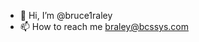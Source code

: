 - 👋 Hi, I’m @bruce1raley
- 📫 How to reach me braley@bcssys.com

<!---
bruce1raley/bruce1raley is a ✨ special ✨ repository because its `README.md` (this file) appears on your GitHub profile.
You can click the Preview link to take a look at your changes.
--->
